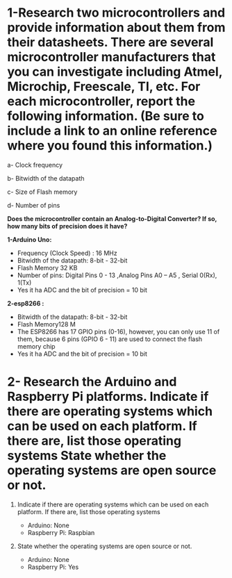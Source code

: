 # 1-Research two microcontrollers and provide information about them from their datasheets. There are several microcontroller manufacturers that you can investigate including Atmel, Microchip, Freescale, TI, etc. For each microcontroller, report the following information. (Be sure to include a link to an online reference where you found this information.)

a- Clock frequency

b- Bitwidth of the datapath

c- Size of Flash memory

d- Number of pins

**Does the microcontroller contain an Analog-to-Digital Converter? If so, how many bits of precision does it have?**

**1-Arduino Uno:**

* Frequency (Clock Speed) : 16 MHz
* Bitwidth of the datapath: 8-bit - 32-bit
* Flash Memory 32 KB
* Number of pins: Digital Pins 0 - 13 ,Analog Pins A0 – A5 , Serial 0(Rx), 1(Tx)
* Yes it ha ADC and the bit of precision = 10 bit  

**2-esp8266 :**

* Bitwidth of the datapath: 8-bit - 32-bit
* Flash Memory128 M
* The ESP8266 has 17 GPIO pins (0-16), however, you can only use 11 of them, because 6 pins (GPIO 6 - 11) are used to connect the flash memory chip
* Yes it ha ADC and the bit of precision = 10 bit  

# 2- Research the Arduino and Raspberry Pi platforms. Indicate if there are operating systems which can be used on each platform. If there are, list those operating systems State whether the operating systems are open source or not.

1. Indicate if there are operating systems which can be used on each platform. If there are, list those operating systems

    * Arduino: None
    * Raspberry Pi: Raspbian

2. State whether the operating systems are open source or not.

    * Arduino: None
    * Raspberry Pi: Yes
